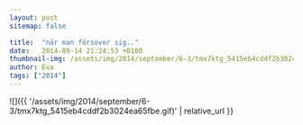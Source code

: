 ```yaml
---
layout: post
sitemap: false

title:  "när man försover sig.."
date:   2014-09-14 21:24:53 +0100
thumbnail-img: /assets/img/2014/september/6-3/tmx7ktg_5415eb4cddf2b3024ea65fbe.gif
author: Eva
tags: ["2014"]
---
```




![]({{ '/assets/img/2014/september/6-3/tmx7ktg_5415eb4cddf2b3024ea65fbe.gif)'  | relative_url }}

